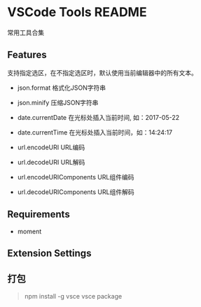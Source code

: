 # VSCode Tools README

常用工具合集

## Features

支持指定选区，在不指定选区时，默认使用当前编辑器中的所有文本。

- json.format 格式化JSON字符串

- json.minify 压缩JSON字符串

- date.currentDate 在光标处插入当前时间, 如：2017-05-22

- date.currentTime 在光标处插入当前时间，如：14:24:17

- url.encodeURI URL编码

- url.decodeURI URL解码

- url.encodeURIComponents URL组件编码

- url.decodeURIComponents URL组件解码
      
## Requirements

- moment

## Extension Settings

## 打包

> npm install -g vsce
> vsce package